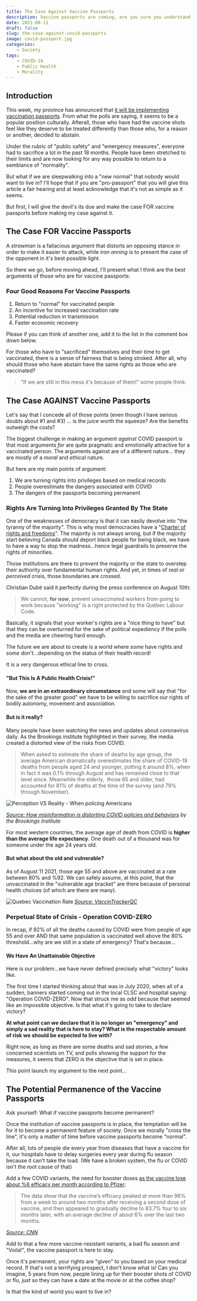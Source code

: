 ```yaml
---
title: The Case Against Vaccine Passports
description: Vaccine passports are coming, are you sure you understand what it means for you and me?
date: 2021-08-11
draft: false
slug: the-case-against-covid-passports
image: covid-passport.jpg
categories:
    - Society
tags:
    - COVID-19
    - Public Health
    - Morality
---
```


## Introduction
This week, my province has announced that [it will be implementing vaccination passports](https://montreal.ctvnews.ca/quebec-to-implement-vaccine-passport-due-to-rising-covid-19-cases-premier-says-1.5535639).  From what the polls are saying, it seems to be a popular position culturally. Afterall, those who have had the vaccine shots feel like they deserve to be treated differently than those who, for a reason or another, decided to abstain. 

Under the rubric of "public safety" and "emergency measures", everyone had to sacrifice a lot in the past 18 months. People have been stretched to their limits and are now looking for any way possible to return to a semblance of "normality".

But what if we are sleepwalking into a "new normal" that nobody would want to live in? I'll hope that if you are "pro-passport" that you will give this article a fair hearing and at least acknowledge that it's not as simple as it seems.

But first, I will give the devil's its due and make the case FOR vaccine passports before making my case against it.

## The Case FOR Vaccine Passports
A *strawman* is a fallacious argument that distorts an opposing stance in order to make it easier to attack, while *iron anning* is to present the case of the opponent in it's best possible light. 

So there we go, before moving ahead, I'll present what I think are the best arguments of those who are for vaccine passports:

### Four Good Reasons For Vaccine Passports
1. Return to "normal" for vaccinated people
2. An incentive for increased vaccination rate
3. Potential reduction in transmission
4. Faster economic recovery

Please if you can think of another one, add it to the list in the comment box down below.

For those who have to "sacrificed" themselves and their time to get vaccinated, there is a sense of fairness that is being stroked. After all, why should those who have abstain have the same rights as those who are vaccinated? 

> "If we are still in this mess it's because of them!"
 some people think.

## The Case AGAINST Vaccine Passports
Let's say that I concede all of those points (even though I have serious doubts about #1 and #3) ... is the juice worth the squeeze? Are the benefits outweigh the costs?

The biggest challenge in making an argument *against* COVID passport is that most arguments *for* are quite pragmatic and emotionally attractive for a vaccinated person. The arguments against are of a different nature... they are mostly of a *moral* and *ethical* nature.

But here are my main points of argument:
1. We are turning rights into privileges based on medical records
2. People overestimate the dangers associated with COVID
3. The dangers of the passports becoming permanent

### Rights Are Turning Into Privileges Granted By The State

One of the weaknesses of democracy is that it can easily devolve into "the tyranny of the majority".  This is why most democracies have a "[Charter of rights and freedoms](https://www.canada.ca/en/canadian-heritage/services/how-rights-protected/guide-canadian-charter-rights-freedoms.html)". The majority is not always wrong, but if the majority start believing Canada should deport black people for being black, we have to have a way to stop the madness...hence legal guardrails to preserve the rights of minorities.

Those institutions are there to prevent the majority or the state to overstep their authority over fundamental human rights. And yet, in times of *real* or *perceived* crisis, those boundaries are crossed. 

Christian Dubé said it perfectly during the press conference on August 10th:
> We cannot, **for now**, prevent unvaccinated workers from going to work because "working" is a right protected by the Québec Labour Code.

Basically, it signals that your worker's rights are a "nice thing to have" but that they can be overturned for the sake of political expediency if the polls and the media are cheering hard enough.

The future we are about to create is a world where *some* have rights and *some* don't...depending on the status of their health record! 

It is a very dangerous ethical line to cross.

#### "But This Is A Public Health Crisis!"
Now, **we are in an extraordinary circumstance** and some will say that "for the sake of the greater good" we have to be willing to sacrifice our rights of bodily autonomy, movement and association. 

#### But is it really?

Many people have been watching the news and updates about coronavirus daily. As the Brookings institute highlighted in their survey, the media created a distorted view of the risks from COVID.

> When asked to estimate the share of deaths by age group, the average American dramatically overestimates the share of COVID-19 deaths from people aged 24 and younger, putting it around 8%, when in fact it was 0.1% through August and has remained close to that level since. Meanwhile the elderly,  those 65 and older, had accounted for 81% of deaths at the time of the survey (and 79% through November).
 
![Perception VS Reality - When policing Americans](perceived_death_rate.png) 

<cite>[Source: How misinformation is distorting COVID policies and behaviors](https://www.brookings.edu/research/how-misinformation-is-distorting-covid-policies-and-behaviors/) by the Brookings Institute</cite>



For most western countries, the average age of death from COVID is **higher than the average life expectancy**. One death out of a thousand was for someone under the age 24 years old.

#### But what about the old and vulnerable?

As of August 11 2021, those age 55 and above are vaccinated at a rate between 80% and %92. We can safely assume, at this point, that the unvaccinated in the "vulnerable age bracket" are there because of personal health choices (of which are there are many).  

![Quebec Vaccination Rate](vaccination_rate.png)
<cite>[Source:  VaccinTrackerQC](https://vaccintrackerqc.ca/en/)</cite>

### Perpetual State of Crisis - Operation COVID-ZERO
In recap, if 92% of all the deaths caused by COVID were from people of age 55 and over AND that same population is vaccinated well above the 80% threshold...why are we still in a state of emergency? That's because...

#### We Have An Unattainable Objective
Here is our problem...we have never defined precisely what "victory" looks like.

The first time I started thinking about that was in July 2020, when all of a sudden, banners started coming out in the local CLSC and hospital saying: "Operation COVID-ZERO". Now that struck me as *odd* because that seemed like an impossible objective. Is that what it's going to take to declare victory?

**At what point can we declare that it is no longer an "emergency" and simply a sad reality that is here to stay? What is the respectable amount of risk we should be expected to live with?**

Right now, as long as there are some deaths and sad stories, a few concerned scientists on TV, and polls showing the support for the measures, it seems that ZERO is the objective that is set in place.

This point launch my argument to the next point...

## The Potential Permanence of the Vaccine Passports

Ask yourself: What if vaccine passports become permanent?

Once the institution of vaccine passports is in place, the temptation will be for it to become a permanent feature of society. Once we morally "cross the line", it's only a matter of time before vaccine passports become "normal".

After all, lots of people die every year from diseases that have a vaccine for it, our hospitals have to delay surgeries every year during flu season because it can't take the load. (We have a broken system, the flu or COVID isn't the root cause of that)

Add a few COVID variants, the need for booster doses [as the vaccine lose about %6 efficacy per month according to Pfizer](https://www.cnn.com/2021/07/28/health/pfizer-third-dose-data-bn/index.html):

> The data show that the vaccine’s efficacy peaked at more than 96% from a week to around two months after receiving a second dose of vaccine, and then appeared to gradually decline to 83.7% four to six months later, with an average decline of about 6% over the last two months.

<cite>[Source: CNN](https://www.cnn.com/2021/07/28/health/pfizer-third-dose-data-bn/index.html)</cite>

Add to that a few more vaccine-resistant variants, a bad flu season and "Voila!",  the vaccine passport is here to stay.

Once it's permanent, your rights are "given" to you based on your medical record. If that's not a terrifying prospect, I don't know what is! Can you imagine, 5 years from now, people lining up for their booster shots of COVID or flu, just so they can have a date at the movie or at the coffee shop?

Is that the kind of world you want to live in?